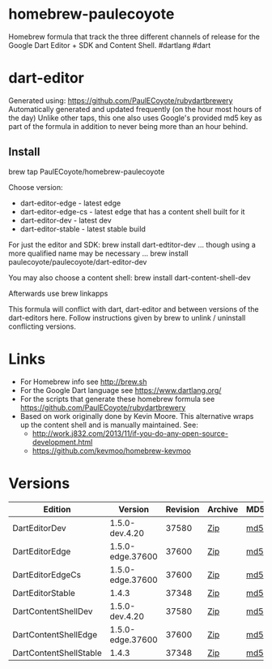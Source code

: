 homebrew-paulecoyote
====================

Homebrew formula that track the three different channels of release for the Google Dart Editor + SDK and Content Shell.  #dartlang #dart

dart-editor
===========

Generated using: https://github.com/PaulECoyote/rubydartbrewery
Automatically generated and updated frequently (on the hour most hours of the day)
Unlike other taps, this one also uses Google's provided md5 key as part of the formula in addition to never being more than an hour behind.

Install
-------
brew tap PaulECoyote/homebrew-paulecoyote

Choose version:
* dart-editor-edge - latest edge
* dart-editor-edge-cs - latest edge that has a content shell built for it
* dart-editor-dev - latest dev
* dart-editor-stable - latest stable build

For just the editor and SDK:
brew install dart-edtitor-dev
... though using a more qualified name may be necessary ...
brew install paulecoyote/paulecoyote/dart-editor-dev

You may also choose a content shell:
brew install dart-content-shell-dev

Afterwards use 
brew linkapps

This formula will conflict with dart, dart-editor and between versions of the dart-editors here.  Follow instructions given by brew to unlink / uninstall conflicting versions.

Links
=====
* For Homebrew info see http://brew.sh
* For the Google Dart language see https://www.dartlang.org/
* For the scripts that generate these homebrew formula see https://github.com/PaulECoyote/rubydartbrewery
* Based on work originally done by Kevin Moore. This alternative wraps up the content shell and is manually maintained.  See: 
    * http://work.j832.com/2013/11/if-you-do-any-open-source-development.html
    * https://github.com/kevmoo/homebrew-kevmoo

Versions
========
| Edition | Version | Revision | Archive | MD5 | Notes |
| ------- | ------- | -------- | ------- | --- | ----- |
| DartEditorDev | 1.5.0-dev.4.20 | 37580 | [Zip](http://storage.googleapis.com/dart-archive/channels/dev/release/37580/editor/darteditor-macos-x64.zip) | [md5](http://storage.googleapis.com/dart-archive/channels/dev/release/37580/editor/darteditor-macos-x64.zip.md5sum) | [Changes](http://storage.googleapis.com/dart-archive/channels/dev/release/latest/changelog.html) |
| DartEditorEdge | 1.5.0-edge.37600 | 37600 | [Zip](http://storage.googleapis.com/dart-archive/channels/be/raw/37600/editor/darteditor-macos-x64.zip) | [md5](http://storage.googleapis.com/dart-archive/channels/be/raw/37600/editor/darteditor-macos-x64.zip.md5sum) | - |
| DartEditorEdgeCs | 1.5.0-edge.37600 | 37600 | [Zip](http://storage.googleapis.com/dart-archive/channels/be/raw/37600/editor/darteditor-macos-x64.zip) | [md5](http://storage.googleapis.com/dart-archive/channels/be/raw/37600/editor/darteditor-macos-x64.zip.md5sum) | - |
| DartEditorStable | 1.4.3 | 37348 | [Zip](http://storage.googleapis.com/dart-archive/channels/stable/release/37348/editor/darteditor-macos-x64.zip) | [md5](http://storage.googleapis.com/dart-archive/channels/stable/release/37348/editor/darteditor-macos-x64.zip.md5sum) | [Changes](http://storage.googleapis.com/dart-archive/channels/stable/release/latest/changelog.html) |
| DartContentShellDev | 1.5.0-dev.4.20 | 37580 | [Zip](http://storage.googleapis.com/dart-archive/channels/dev/release/37580/dartium/content_shell-macos-ia32-release.zip) | [md5](http://storage.googleapis.com/dart-archive/channels/dev/release/37580/dartium/content_shell-macos-ia32-release.zip.md5sum) | - |
| DartContentShellEdge | 1.5.0-edge.37600 | 37600 | [Zip](http://storage.googleapis.com/dart-archive/channels/be/raw/37600/dartium/content_shell-macos-ia32-release.zip) | [md5](http://storage.googleapis.com/dart-archive/channels/be/raw/37600/dartium/content_shell-macos-ia32-release.zip.md5sum) | - |
| DartContentShellStable | 1.4.3 | 37348 | [Zip](http://storage.googleapis.com/dart-archive/channels/stable/release/37348/dartium/content_shell-macos-ia32-release.zip) | [md5](http://storage.googleapis.com/dart-archive/channels/stable/release/37348/dartium/content_shell-macos-ia32-release.zip.md5sum) | - |
